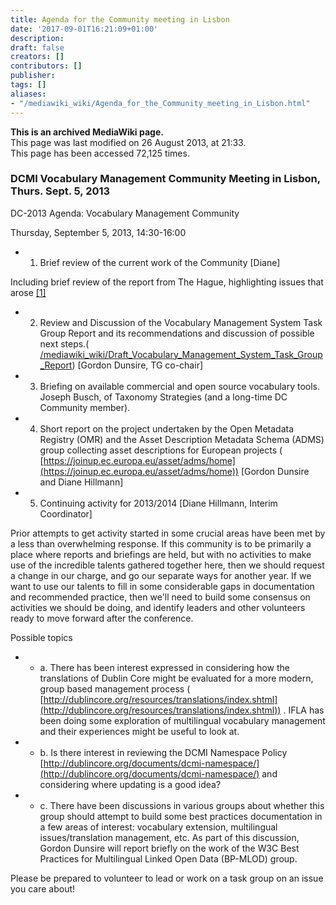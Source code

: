 ```yaml
---
title: Agenda for the Community meeting in Lisbon
date: '2017-09-01T16:21:09+01:00'
description: 
draft: false
creators: []
contributors: []
publisher: 
tags: []
aliases:
- "/mediawiki_wiki/Agenda_for_the_Community_meeting_in_Lisbon.html"
---
```


 **This is an archived MediaWiki page.**  
This page was last modified on 26 August 2013, at 21:33.  
This page has been accessed 72,125 times.

### DCMI Vocabulary Management Community Meeting in Lisbon, Thurs. Sept. 5, 2013

DC-2013 Agenda: Vocabulary Management Community

Thursday, September 5, 2013, 14:30-16:00

- 1. Brief review of the current work of the Community [Diane]

Including brief review of the report from The Hague, highlighting issues that arose [[1]](/mediawiki_wiki/DC-2011_Vocabulary_Special_Session/Meeting_Report)

- 2. Review and Discussion of the Vocabulary Management System Task Group Report and its recommendations and discussion of possible next steps.( [/mediawiki_wiki/Draft\_Vocabulary\_Management\_System\_Task\_Group\_Report](/mediawiki_wiki/Draft_Vocabulary_Management_System_Task_Group_Report)) [Gordon Dunsire, TG co-chair]

- 3. Briefing on available commercial and open source vocabulary tools. Joseph Busch, of Taxonomy Strategies (and a long-time DC Community member).

- 4. Short report on the project undertaken by the Open Metadata Registry (OMR) and the Asset Description Metadata Schema (ADMS) group collecting asset descriptions for European projects ( [https://joinup.ec.europa.eu/asset/adms/home](https://joinup.ec.europa.eu/asset/adms/home)) [Gordon Dunsire and Diane Hillmann]

- 5. Continuing activity for 2013/2014 [Diane Hillmann, Interim Coordinator]

Prior attempts to get activity started in some crucial areas have been met by a less than overwhelming response. If this community is to be primarily a place where reports and briefings are held, but with no activities to make use of the incredible talents gathered together here, then we should request a change in our charge, and go our separate ways for another year. If we want to use our talents to fill in some considerable gaps in documentation and recommended practice, then we'll need to build some consensus on activities we should be doing, and identify leaders and other volunteers ready to move forward after the conference.

Possible topics

- 
  - a. There has been interest expressed in considering how the translations of Dublin Core might be evaluated for a more modern, group based management process ( [http://dublincore.org/resources/translations/index.shtml](http://dublincore.org/resources/translations/index.shtml)) . IFLA has been doing some exploration of multilingual vocabulary management and their experiences might be useful to look at.

- 
  - b. Is there interest in reviewing the DCMI Namespace Policy [http://dublincore.org/documents/dcmi-namespace/](http://dublincore.org/documents/dcmi-namespace/) and considering where updating is a good idea?

- 
  - c. There have been discussions in various groups about whether this group should attempt to build some best practices documentation in a few areas of interest: vocabulary extension, multilingual issues/translation management, etc. As part of this discussion, Gordon Dunsire will report briefly on the work of the W3C Best Practices for Multilingual Linked Open Data (BP-MLOD) group.

Please be prepared to volunteer to lead or work on a task group on an issue you care about!

